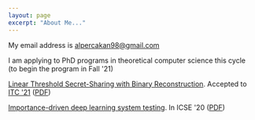 ```yaml
---
layout: page
excerpt: "About Me..."
---
```


My email address is alpercakan98@gmail.com

I am applying to PhD programs in theoretical computer science this cycle (to begin the program in Fall '21)


[Linear Threshold Secret-Sharing with Binary Reconstruction](https://eccc.weizmann.ac.il/report/2021/050/). Accepted to [ITC '21](https://itcrypto.github.io/2021/) ([PDF](https://drive.google.com/file/d/1o3meOOvB4xYbGdWtNVkN05cGhjaUETHl/view?usp=sharing))

[Importance-driven deep learning system testing](https://dl.acm.org/doi/abs/10.1145/3377811.3380391). In ICSE '20 ([PDF](https://arxiv.org/abs/2002.03433))
